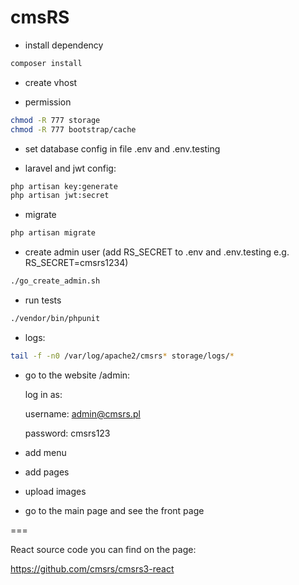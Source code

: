 # cmsRS


* install dependency

```bash
composer install
```

* create vhost

* permission

```bash
chmod -R 777 storage
chmod -R 777 bootstrap/cache
```

* set database config in file .env and .env.testing

* laravel and jwt config:

```bash
php artisan key:generate
php artisan jwt:secret
```

* migrate

```bash
php artisan migrate
```

* create admin user (add RS_SECRET to .env and .env.testing e.g. RS_SECRET=cmsrs1234)

```bash
./go_create_admin.sh
```

* run tests

```bash
./vendor/bin/phpunit
```

* logs:

```bash
tail -f -n0 /var/log/apache2/cmsrs* storage/logs/*
```

* go to the website /admin:

    log in as:

    username: admin@cmsrs.pl

    password: cmsrs123

* add menu
    
* add pages
   
* upload images

* go to the main page and see the front page


===

React source code you can find on the page:

https://github.com/cmsrs/cmsrs3-react

